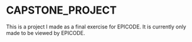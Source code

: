 # CAPSTONE_PROJECT

This is a project I made as a final exercise for EPICODE.
It is currently only made to be viewed by EPICODE.
